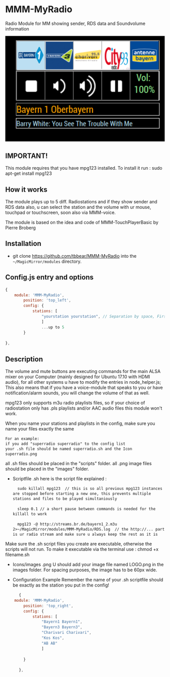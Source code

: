 # MMM-MyRadio
Radio Module for MM showing sender, RDS data and Soundvolume information

![](MMM-MyRadio.png)

## IMPORTANT!

This module requires that you have mpg123 installed.
To install it run : sudo apt-get install mpg123 

## How it works

The module plays up to 5 diff. Radiostations and if they show sender and RDS data also, u can select the station and the volume 
with ur mouse, touchpad or touchscreen, soon also via MMM-voice.

The module is based on the idea and code of MMM-TouchPlayerBasic by Pierre Broberg

## Installation

* git clone https://github.com/tbbear/MMM-MyRadio into the `~/MagicMirror/modules` directory.

## Config.js entry and options

````javascript
{
	module: 'MMM-MyRadio',
		position: 'top_left',
		config: {
			stations: [
				"yourstation yourstation", // Separation by space, First part "yourstation" is the .png image filename, the second is .sh script name
				]
				...up to 5
		}

},
````

## Description

The volume and mute buttons are executing commands for the main ALSA mixer on your Computer (mainly designed for Ubuntu 17.10 with HDMI audio), for 
all other systems u have to modify the entries in node_helper.js;
This also means that if you have a voice-module that speaks to you or have notification/alarm sounds, you will change the volume of that as well.

mpg123 only supports m3u radio playlists files,
so if your choice of radiostation only has .pls playlists and/or AAC audio files this module won't work.

When you name your stations and playlists in the config, make sure you name your files exactly the same

	For an example:
	if you add "superradio superradio" to the config list
	your .sh file should be named superradio.sh and the Icon superradio.png

all .sh files should be placed in the "scripts" folder.
all .png image files should be placed in the "images" folder.

* Scriptfile .sh
	here is the script file explained :

		sudo killall mpg123  // this is so all previous mpg123 instances are stopped before starting a new one, this prevents multiple stations and files to be played simultaniously

		sleep 0.1 // a short pause between commands is needed for the killall to work

		mpg123 -@ http://streams.br.de/bayern1_2.m3u 2>~/MagicMirror/modules/MMM-MyRadio/RDS.log  // the http://... part is ur radio stream and make sure u always keep the rest as it is

Make sure the .sh script files you create are executable, otherwise the scripts will not run.
To make it executable via the terminal use : chmod +x filename.sh  

* Icons/images .png
	U should add your image file named LOGO.png in the images folder.
	For spacing purposes, the image has to be 60px wide.

* Configuration Example
	Remember the name of your .sh scriptfile should be exactly as the station you put in the config! 

````javascript
      {
	module: 'MMM-MyRadio',
		position: 'top_right',
		config: {
			stations: [
				"Bayern1 Bayern1", 
				"Bayern3 Bayern3",
				"Charivari Charivari",
				"Kos Kos",
				"AB AB"
				]

		}

      },

````

